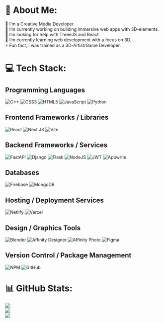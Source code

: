 # 💫 About Me:
💬 I'm a Creative Media Developer<br>🔭 I’m currently working on building immersive web apps with 3D-elements.<br>🤝 I’m looking for help with ThreeJS and React<br>🌱 I’m currently learning web development with a focus on 3D.<br>⚡ Fun fact, I was trained as a 3D-Artist/Game Developer.


# 💻 Tech Stack:
## **Programming Languages** <br>
![C++](https://img.shields.io/badge/c++-%2300599C.svg?style=for-the-badge&logo=c%2B%2B&logoColor=white) 
![CSS3](https://img.shields.io/badge/css3-%231572B6.svg?style=for-the-badge&logo=css3&logoColor=white) 
![HTML5](https://img.shields.io/badge/html5-%23E34F26.svg?style=for-the-badge&logo=html5&logoColor=white) 
![JavaScript](https://img.shields.io/badge/javascript-%23323330.svg?style=for-the-badge&logo=javascript&logoColor=%23F7DF1E) 
![Python](https://img.shields.io/badge/python-3670A0?style=for-the-badge&logo=python&logoColor=ffdd54) 


## **Frontend Frameworks / Libraries** <br>
![React](https://img.shields.io/badge/react-%2320232a.svg?style=for-the-badge&logo=react&logoColor=%2361DAFB)
![Next JS](https://img.shields.io/badge/Next-black?style=for-the-badge&logo=next.js&logoColor=white)
![Vite](https://img.shields.io/badge/vite-%23646CFF.svg?style=for-the-badge&logo=vite&logoColor=white) 


## **Backend Frameworks / Services** <br>
![FastAPI](https://img.shields.io/badge/FastAPI-005571?style=for-the-badge&logo=fastapi)
![Django](https://img.shields.io/badge/django-%23092E20.svg?style=for-the-badge&logo=django&logoColor=white)
![Flask](https://img.shields.io/badge/flask-%23000.svg?style=for-the-badge&logo=flask&logoColor=white)
![NodeJS](https://img.shields.io/badge/node.js-6DA55F?style=for-the-badge&logo=node.js&logoColor=white)
![JWT](https://img.shields.io/badge/JWT-black?style=for-the-badge&logo=JSON%20web%20tokens) 
![Appwrite](https://img.shields.io/badge/Appwrite-%23FD366E.svg?style=for-the-badge&logo=appwrite&logoColor=white) 

## **Databases** <br>
![Firebase](https://img.shields.io/badge/firebase-a08021?style=for-the-badge&logo=firebase&logoColor=ffcd34)
![MongoDB](https://img.shields.io/badge/MongoDB-%234ea94b.svg?style=for-the-badge&logo=mongodb&logoColor=white)

## **Hosting / Deployment Services** <br>
![Netlify](https://img.shields.io/badge/netlify-%23000000.svg?style=for-the-badge&logo=netlify&logoColor=#00C7B7) 
![Vercel](https://img.shields.io/badge/vercel-%23000000.svg?style=for-the-badge&logo=vercel&logoColor=white)

## **Design / Graphics Tools** <br>
![Blender](https://img.shields.io/badge/blender-%23F5792A.svg?style=for-the-badge&logo=blender&logoColor=white)
![Affinity Designer](https://img.shields.io/badge/affinity%20desginer-%231B72BE.svg?style=for-the-badge&logo=affinity-designer&logoColor=white) 
![Affinity Photo](https://img.shields.io/badge/affinityphoto-%237E4DD2.svg?style=for-the-badge&logo=affinity-photo&logoColor=white) 
![Figma](https://img.shields.io/badge/figma-%23F24E1E.svg?style=for-the-badge&logo=figma&logoColor=white) 

## **Version Control / Package Management** <br>
![NPM](https://img.shields.io/badge/NPM-%23CB3837.svg?style=for-the-badge&logo=npm&logoColor=white) 
![GitHub](https://img.shields.io/badge/github-%23121011.svg?style=for-the-badge&logo=github&logoColor=white)









# 📊 GitHub Stats:
![](https://github-readme-stats.vercel.app/api?username=roschodev&theme=dark&hide_border=false&include_all_commits=true&count_private=true)<br/>
![](https://nirzak-streak-stats.vercel.app/?user=roschodev&theme=dark&hide_border=false)<br/>
![](https://github-readme-stats.vercel.app/api/top-langs/?username=roschodev&theme=dark&hide_border=false&include_all_commits=true&count_private=true&layout=compact)

<!-- Proudly created with GPRM ( https://gprm.itsvg.in ) -->

